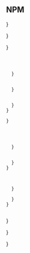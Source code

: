 
## NPM




    
  


  }


  }


  }
  ```



    }


    }
    

    }
  }

  }

  ```

  
  

  ```
  


    }

      
    }
  }



    }

    }
  }


  ```
  
  



  }


  }

  }
  ```

  ```

  
  
  

